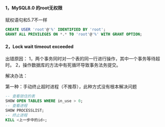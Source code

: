 #### 1，MySQL8.0 的root无权限

赋权语句和5.7不一样

```sql
CREATE USER 'root'@'%' IDENTIFIED BY 'root';
GRANT ALL PRIVILEGES ON *.* TO 'root'@'%' WITH GRANT OPTION;
```

#### 2，Lock wait timeout exceeded

出错原因：
1，两个事务同时对一个表的同一行进行操作，其中一个事务等待超时。
2，操作数据库的方法中有死循环导致事务法务提交。

解决办法：

第一种：手动终止超时进程（不推荐），此种方式没有根本解决问题

```sql
-- 查看锁住的表
SHOW OPEN TABLES WHERE in_use > 0;
-- 查看进程
SHOW PROCESSLIST;
-- 终止进程
KILL <上一步中的id>;
```

